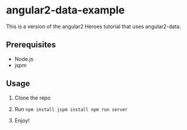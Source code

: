 # angular2-data-example

This is a version of the angular2 Heroes tutorial that uses angular2-data.

## Prerequisites

* Node.js
* jspm

## Usage

  1. Clone the repo

  2. Run
    ```
    npm install
    jspm install
    npm run server
    ```
  3. Enjoy!
